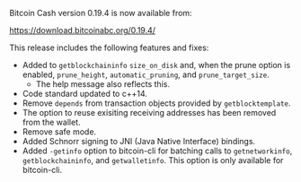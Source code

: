 Bitcoin Cash version 0.19.4 is now available from:

  <https://download.bitcoinabc.org/0.19.4/>

This release includes the following features and fixes:
 - Added to `getblockchaininfo` `size_on_disk` and, when the prune option is
   enabled, `prune_height`, `automatic_pruning`, and `prune_target_size`.
    - The help message also reflects this.
 - Code standard updated to c++14.
 - Remove `depends` from transaction objects provided by `getblocktemplate`.
 - The option to reuse exisiting receiving addresses has been removed from the wallet.
 - Remove safe mode.
 - Added Schnorr signing to JNI (Java Native Interface) bindings.
 - Added `-getinfo` option to bitcoin-cli for batching calls to `getnetworkinfo`, `getblockchaininfo`, and `getwalletinfo`.
   This option is only available for bitcoin-cli.
